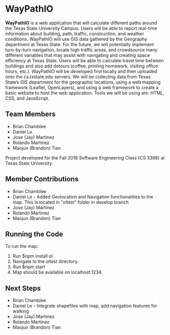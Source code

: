 # WayPathIO
**WayPathIO** is a web application that will calculate different paths around the Texas State University Campus. Users will be able to report real-time information about building, path, traffic, construction, and weather conditions. WayPathIO will use GIS data gathered by the Geography department at Texas State. For the future, we will potentially implement turn-by-turn navigation, locate high traffic areas, and crowdsource many different variables that may assist with navigating and creating space efficiency at Texas State. Users will be able to calculate travel time between buildings and also add detours (coffee, printing homework, visiting office hours, etc.). WayPathIO will be developed first locally and then uploaded onto the cs.txstate.edu servers. We will be collecting data from Texas State’s GIS department for the geographic locations, using a web mapping framework (Leaflet, OpenLayers), and using a web framework to create a basic website to host the web application. Tools we will be using are: HTML, CSS, and JavaScript.

## **Team Members**
   * Brian Chamblee
   * Daniel Le
   * Jose (Jay) Martinez
   * Rolando Martinez
   * Maojun (Brandon) Tian
   
Project developed for the Fall 2018 Software Engineering Class (CS 3398) at Texas State University.

## **Member Contributions**
   * Brian Chamblee
   * Daniel Le - Added Geolocation and Navigation functionalities to the map. This is located in "oltest" folder in develop branch
   * Jose (Jay) Martinez
   * Rolando Martinez
   * Maojun (Brandon) Tian

## **Running the Code**
To run the map:
  1. Run $npm install ol
  2. Navigate to the oltest directory.
  3. Run $npm start
  4. Map should be available on localhost:1234.

## **Next Steps**
   * Brian Chamblee
   * Daniel Le - Integrate shapefiles with map, add navigation features for walking
   * Jose (Jay) Martinez
   * Rolando Martinez
   * Maojun (Brandon) Tian
